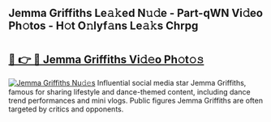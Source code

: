 ## Jemma Griffiths Le𝚊𝚔ed N𝚞𝚍e - Part-qWN Vi𝚍eo Ph𝚘tos - H𝚘t O𝚗lyf𝚊ns Le𝚊𝚔s Chrpg

# <h2><a href="http://hf5mlq.feru.top/?c=Jemma+Griffiths">🔗 👉 🔴 Jemma Griffiths Vi𝚍𝚎o Ph𝚘t𝚘𝚜</a></h2>

[![Jemma Griffiths Nu𝚍𝚎s](https://i.imgur.com/0TWrTi3.gif)](http://hf5mlq.feru.top/?c=Jemma+Griffiths)
Influential social media star Jemma Griffiths, famous for sharing lifestyle and dance-themed content, including dance trend performances and mini vlogs. Public figures Jemma Griffiths are often targeted by critics and opponents. 
